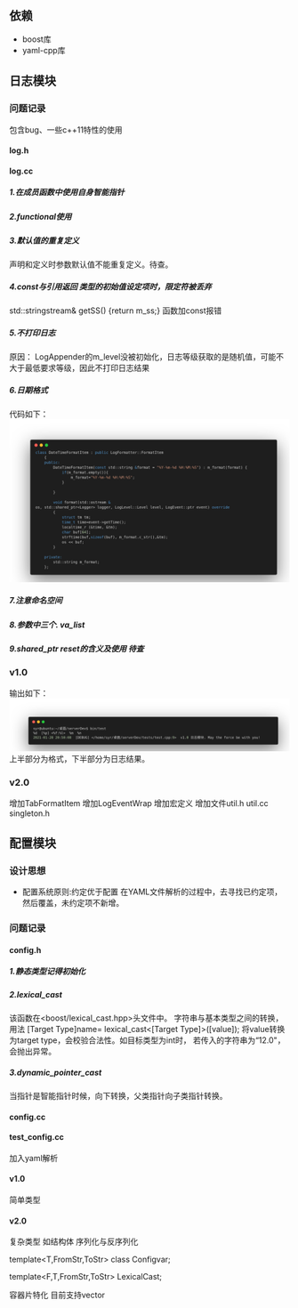 ## 依赖
+ boost库
+ yaml-cpp库

## 日志模块
### 问题记录
包含bug、一些c++11特性的使用
#### log.h
#### log.cc
##### 1.在成员函数中使用自身智能指针
##### 2.functional使用
##### 3.默认值的重复定义
声明和定义时参数默认值不能重复定义。待查。
##### 4.const与引用返回  类型的初始值设定项时，限定符被丢弃
 std::stringstream& getSS() {return m_ss;}
 函数加const报错
##### 5.不打印日志
原因： LogAppender的m_level没被初始化，日志等级获取的是随机值，可能不大于最低要求等级，因此不打印日志结果
##### 6.日期格式
代码如下：
![](../imgs/log_timeformat.png)
##### 7.注意命名空间
##### 8.参数中三个.  va_list

##### 9.shared_ptr reset的含义及使用 待查

### v1.0
输出如下：
![](../imgs/log_v1.0_output.png)
上半部分为格式，下半部分为日志结果。
### v2.0
增加TabFormatItem
增加LogEventWrap
增加宏定义
增加文件util.h util.cc singleton.h

## 配置模块
### 设计思想
+ 配置系统原则:约定优于配置 在YAML文件解析的过程中，去寻找已约定项，然后覆盖，未约定项不新增。
### 问题记录
#### config.h
##### 1.静态类型记得初始化
##### 2.lexical_cast
该函数在<boost/lexical_cast.hpp>头文件中。
字符串与基本类型之间的转换，用法 [Target Type]name= lexical_cast<[Target Type]>([value]); 将value转换为target type，会校验合法性。如目标类型为int时，
若传入的字符串为“12.0"，会抛出异常。
##### 3.dynamic_pointer_cast
当指针是智能指针时候，向下转换，父类指针向子类指针转换。
#### config.cc
#### test_config.cc
加入yaml解析

#### v1.0
简单类型

#### v2.0
复杂类型 如结构体
序列化与反序列化

template<T,FromStr,ToStr>
class Configvar;

template<F,T,FromStr,ToStr>
LexicalCast;

容器片特化 目前支持vector
